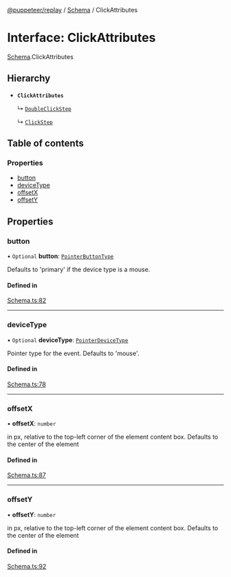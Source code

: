 [@puppeteer/replay](../README.md) / [Schema](../modules/Schema.md) / ClickAttributes

# Interface: ClickAttributes

[Schema](../modules/Schema.md).ClickAttributes

## Hierarchy

- **`ClickAttributes`**

  ↳ [`DoubleClickStep`](Schema.DoubleClickStep.md)

  ↳ [`ClickStep`](Schema.ClickStep.md)

## Table of contents

### Properties

- [button](Schema.ClickAttributes.md#button)
- [deviceType](Schema.ClickAttributes.md#devicetype)
- [offsetX](Schema.ClickAttributes.md#offsetx)
- [offsetY](Schema.ClickAttributes.md#offsety)

## Properties

### button

• `Optional` **button**: [`PointerButtonType`](../modules/Schema.md#pointerbuttontype)

Defaults to 'primary' if the device type is a mouse.

#### Defined in

[Schema.ts:82](https://github.com/puppeteer/replay/blob/main/src/Schema.ts#L82)

---

### deviceType

• `Optional` **deviceType**: [`PointerDeviceType`](../modules/Schema.md#pointerdevicetype)

Pointer type for the event. Defaults to 'mouse'.

#### Defined in

[Schema.ts:78](https://github.com/puppeteer/replay/blob/main/src/Schema.ts#L78)

---

### offsetX

• **offsetX**: `number`

in px, relative to the top-left corner of the element content box. Defaults
to the center of the element

#### Defined in

[Schema.ts:87](https://github.com/puppeteer/replay/blob/main/src/Schema.ts#L87)

---

### offsetY

• **offsetY**: `number`

in px, relative to the top-left corner of the element content box. Defaults
to the center of the element

#### Defined in

[Schema.ts:92](https://github.com/puppeteer/replay/blob/main/src/Schema.ts#L92)
